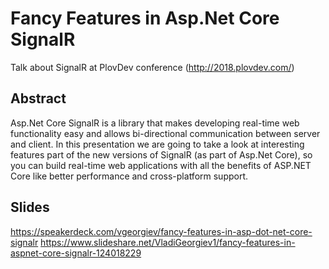 # Fancy Features in Asp.Net Core SignalR
Talk about SignalR at PlovDev conference (http://2018.plovdev.com/)

## Abstract
Asp.Net Core SignalR is a library that makes developing real-time web functionality easy and allows bi-directional communication between server and client. In this presentation we are going to take a look at interesting features part of the new versions of SignalR (as part of Asp.Net Core), so you can build real-time web applications with all the benefits of ASP.NET Core like better performance and cross-platform support.

## Slides
https://speakerdeck.com/vgeorgiev/fancy-features-in-asp-dot-net-core-signalr
https://www.slideshare.net/VladiGeorgiev1/fancy-features-in-aspnet-core-signalr-124018229
